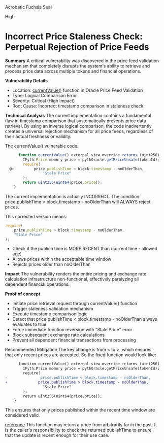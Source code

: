 Acrobatic Fuchsia Seal

High

# Incorrect Price Staleness Check: Perpetual Rejection of Price Feeds

**Summary**
A critical vulnerability was discovered in the price feed validation mechanism that completely disrupts the system's ability to retrieve and process price data across multiple tokens and financial operations.

**Vulnerability Details**
- Location: [currentValue()](https://github.com/sherlock-audit/2024-11-oku/blob/main/oku-custom-order-types/contracts/oracle/External/PythOracle.sol#L26C5-L33C6) function in Oracle Price Feed Validation
- Type: Logical Comparison Error
- Severity: Critical (High Impact)
- Root Cause: Incorrect timestamp comparison in staleness check

**Technical Analysis**
The current implementation contains a fundamental flaw in timestamp comparison that systematically prevents price data retrieval. By using an inverse logical comparison, the code inadvertently creates a universal rejection mechanism for all price feeds, regardless of their actual freshness or validity.

The currentValue() vulnerable code. 
```javascript
      function currentValue() external view override returns (uint256) {
        IPyth.Price memory price = pythOracle.getPriceUnsafe(tokenId);
        require(
  @>         price.publishTime < block.timestamp - noOlderThan,
                 "Stale Price"
        );
        return uint256(uint64(price.price));
    }
```
The current implementation is actually INCORRECT. The condition price.publishTime < block.timestamp - noOlderThan will ALWAYS reject prices.

This corrected version means:
```javascript
require(
    price.publishTime > block.timestamp - noOlderThan,
    "Stale Price"
);
```

- Check if the publish time is MORE RECENT than (current time - allowed age)
- Allows prices within the acceptable time window
- Rejects prices older than noOlderThan

**Impact**
The vulnerability renders the entire pricing and exchange rate calculation infrastructure non-functional, effectively paralyzing all dependent financial operations.

**Proof of concept**
- Initiate price retrieval request through currentValue() function
- Trigger staleness validation mechanism
- Execute timestamp comparison logic
- Detect that price.publishTime < block.timestamp - noOlderThan always evaluates to true
- Force immediate function reversion with "Stale Price" error
- Block subsequent exchange rate calculations
- Prevent all dependent financial transactions from processing

Recommended Mitigation
The key change is from < to >, which ensures that only recent prices are accepted.
So the fixed function would look like:
```diff
      function currentValue() external view override returns (uint256) {
        IPyth.Price memory price = pythOracle.getPriceUnsafe(tokenId);
        require(
-               price.publishTime < block.timestamp - noOlderThan,
+              price.publishTime > block.timestamp - noOlderThan,
                 "Stale Price"
        );
        return uint256(uint64(price.price));
    }
```
This ensures that only prices published within the recent time window are considered valid.

[reference](https://api-reference.pyth.network/price-feeds/evm/getPriceUnsafe)
This function may return a price from arbitrarily far in the past. It is the caller's responsibility to check the returned publishTime to ensure that the update is recent enough for their use case.